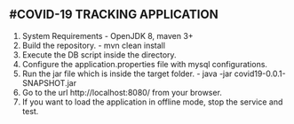 #COVID-19 TRACKING APPLICATION
----------------------------------------------------------

1. System Requirements - OpenJDK 8, maven 3+
2. Build the repository. - mvn clean install
3. Execute the DB script inside the directory.
4. Configure the application.properties file with mysql configurations.
5. Run the jar file which is inside the target folder. - java -jar covid19-0.0.1-SNAPSHOT.jar
6. Go to the url http://localhost:8080/ from your browser.
7. If you want to load the application in offline mode, stop the service and test.

